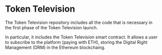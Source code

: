 # Token Television
The Token Television repository includes all the code that is necessary in the first phase of the Token Television launch. 

In particular, it includes the Token Television smart contract. It allows a user to subscribe to the platform (paying with ETH), storing the Digital Right Management (DRM) in the Ethereum blockchaing.
